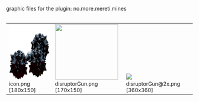 graphic files for the plugin: no.more.mereti.mines<br>
<br>
<table>
	<tr valign="bottom">
		<td><img src="https://raw.githubusercontent.com/zuckung/endless-sky-plugins/refs/heads/main/myplugins/no.more.mereti.mines/icon.png" width="180" height="150"><br>
		icon.png [180x150]</td>
		<td><img src="https://raw.githubusercontent.com/zuckung/endless-sky-plugins/refs/heads/main/myplugins/no.more.mereti.mines/images/outfit/disruptorGun.png" width="170" height="150"><br>
		disruptorGun.png [170x150]</td>
		<td><img src="https://raw.githubusercontent.com/zuckung/endless-sky-plugins/refs/heads/main/myplugins/no.more.mereti.mines/images/outfit/disruptorGun@2x.png" height="200"><br>
		disruptorGun@2x.png [360x360]</td>
	</tr>
</table>
